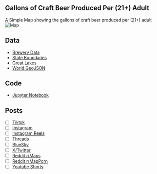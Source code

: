 ## Gallons of Craft Beer Produced Per (21+) Adult
A Simple Map showing the gallons of craft beer produced per (21+) adult
![Map](Craft_Beer_Gallons_Per_Person_2023.png)

## Data
* [Brewery Data](https://worldpopulationreview.com/state-rankings/beer-production-by-state)
* [State Boundaries](https://www.census.gov/geographies/mapping-files/time-series/geo/carto-boundary-file.html)
* [Great Lakes](https://usicecenter.gov/Products/GreatLakesData)
* [World GeoJSON](https://public.opendatasoft.com/explore/dataset/world-administrative-boundaries/export/?flg=en-us)

## Code
* [Jupyter Notebook](FormatData.ipynb)

## Posts
- [ ] [Tiktok]()
- [ ] [Instagram]()
- [ ] [Instagram Reels]()
- [ ] [Threads]()
- [ ] [BlueSky]()
- [ ] [X/Twitter]()
- [ ] [Reddit r/Maps]()
- [ ] [Reddit r/MapPorn]()
- [ ] [Youtube Shorts]()
